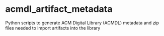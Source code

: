 # acmdl_artifact_metadata
 Python scripts to generate ACM Digital Library (ACMDL) metadata and zip files needed to import artifacts into the library
